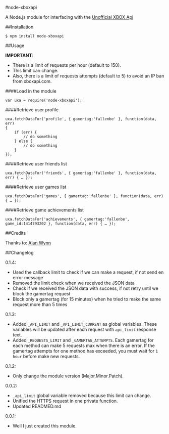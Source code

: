#node-xboxapi

A Node.js module for interfacing with the <a href="https://xboxapi.com/">Unofficial XBOX Api</a>

##Installation

```
$ npm install node-xboxapi
```

##Usage

**IMPORTANT**:

* There is a limit of requests per hour (default to 150).
* This limit can change.
* Also, there is a limit of requests attempts (default to 5) to avoid an IP ban from xboxapi.com.

####Load in the module

```
var uxa = require('node-xboxapi');
```

####Retrieve user profile

```
uxa.fetchDataFor('profile', { gamertag:'fallenbe' }, function(data, err)
{
    if (err) {
        // do something
    } else {
        // do something
    }
});
```

####Retrieve user friends list

```
uxa.fetchDataFor('friends', { gamertag:'fallenbe' }, function(data, err) { … });
```

####Retrieve user games list

```
uxa.fetchDataFor('games', { gamertag:'fallenbe' }, function(data, err) { … });
```

####Retrieve game achievements list

```
uxa.fetchDataFor('achievements', { gamertag:'fallenbe', game_id:1414793202 }, function(data, err) { … });
```

##Credits

Thanks to: [Alan Wynn](https://github.com/djekl)

##Changelog

0.1.4:

* Used the callback limit to check if we can make a request, if not send en error message
* Removed the limit check when we received the JSON data
* Check if we received the JSON data with success, if not retry until we block the gamertag request
* Block only a gamertag (for 15 minutes) when he tried to make the same request more than 5 times

0.1.3:

* Added `_API_LIMIT` and `_API_LIMIT_CURRENT` as global variables. These variables will be updated after each request with `api_limit` response text.
* Added `_REQUESTS_LIMIT` and `_GAMERTAG_ATTEMPTS`. Each gamertag for each method can make 5 requests max when there is an error. If the gamertag attempts for one method has exceeded, you must wait for `1 hour` before make new requests.

0.1.2:

* Only change the module version (Major.Minor.Patch).

0.0.2:

* `_api_limit` global variable removed because this limit can change.
* Unified the HTTPS request in one private function.
* Updated READMED.md

0.0.1:

* Well I just created this module.